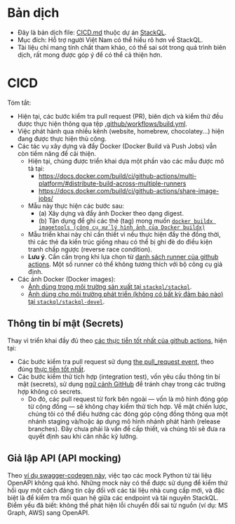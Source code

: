 # Bản dịch
- Đây là bản dịch file: [CICD.md](https://github.com/stackql/stackql/blob/main/docs/CICD.md) thuộc dự án [StackQL](https://github.com/stackql/stackql).
- Mục đích: Hỗ trợ người Việt Nam có thể hiểu rõ hơn về StackQL.
- Tài liệu chỉ mang tính chất tham khảo, có thể sai sót trong quá trình biên dịch, rất mong được góp ý để có thể cả thiện hơn.


# CICD

Tóm tắt:

- Hiện tại, các bước kiểm tra pull request (PR), biên dịch và kiểm thử đều được thực hiện thông qua tệp [.github/workflows/build.yml](/.github/workflows/build.yml).
- Việc phát hành qua nhiều kênh (website, homebrew, chocolatey...) hiện đang được thực hiện thủ công.
- Các tác vụ xây dựng và đẩy Docker (Docker Build và Push Jobs) vẫn còn tiềm năng để cải thiện. 
    - Hiện tại, chúng được triển khai dựa một phần vào các mẫu được mô tả tại:
        - https://docs.docker.com/build/ci/github-actions/multi-platform/#distribute-build-across-multiple-runners
        - https://docs.docker.com/build/ci/github-actions/share-image-jobs/ 
    - Mẫu này thực hiện các bước sau:
        - (a) Xây dựng và đẩy ảnh Docker theo dạng digest.
        - (b) Tận dụng  để ghi các thẻ (tag) mong muốn [`docker buildx imagetools (công cụ xử lý hình ảnh của Docker buildx)`](https://docs.docker.com/reference/cli/docker/buildx/imagetools/)
    - Mẫu triển khai này chỉ cần thiết vì nếu thực hiện đẩy thẻ đồng thời, thì các thẻ đa kiến trúc giống nhau có thể bị ghi đè do điều kiện tranh chấp ngược (reverse race condition).
    - **Lưu ý**.  Cần cẩn trọng khi lựa chọn từ [danh sách runner của github actions](https://github.com/actions/runner-images).  Một số runner có thể không tương thích với bộ công cụ giả định.
- Các ảnh Docker (Docker images):
    - [Ảnh dùng trong môi trường sản xuất tại `stackql/stackql`](https://hub.docker.com/r/stackql/stackql/tags).
    - [Ảnh dùng cho môi trường phát triển (không có bất kỳ đảm bảo nào) tại `stackql/stackql-devel`](https://hub.docker.com/r/stackql/stackql-devel/tags).



## Thông tin bí mật (Secrets)

Thay vì triển khai đầy đủ theo [các thực tiễn tốt nhất của github actions](https://securitylab.github.com/research/github-actions-preventing-pwn-requests/), hiện tại:
- Các bước kiểm tra pull request sử dụng [the pull_request event](https://docs.github.com/en/actions/using-workflows/events-that-trigger-workflows#pull_request), theo đúng [thực tiễn tốt nhất](https://securitylab.github.com/research/github-actions-preventing-pwn-requests/).
- Các bước kiểm thử tích hợp (integration test), vốn yêu cầu thông tin bí mật (secrets), sử dụng [ngữ cảnh GitHub](https://docs.github.com/en/actions/learn-github-actions/contexts#github-context) để tránh chạy trong các trường hợp không có secrets.
    - Do đó, các pull request từ fork bên ngoài — vốn là mô hình đóng góp từ cộng đồng — sẽ không chạy kiểm thử tích hợp. Về mặt chiến lược, chúng tôi có thể điều hướng các đóng góp cộng đồng thông qua một nhánh staging và/hoặc áp dụng mô hình nhánh phát hành (release branches). Đây chưa phải là vấn đề cấp thiết, và chúng tôi sẽ đưa ra quyết định sau khi cân nhắc kỹ lưỡng.

## Giả lập API (API mocking)

Theo [ví dụ swagger-codegen này](https://github.com/swagger-api/swagger-codegen/blob/master/bin/python-flask-petstore.sh), việc tạo các mock Python từ tài liệu OpenAPI không quá khó. Những mock này có thể được sử dụng để kiểm thử hồi quy một cách đáng tin cậy đối với các tài liệu nhà cung cấp mới, và đặc biệt là để kiểm tra mối quan hệ giữa các endpoint và tài nguyên StackQL.  Điểm yếu đã biết: không thể phát hiện lỗi chuyển đổi sai từ nguồn (ví dụ: MS Graph, AWS) sang OpenAPI.
